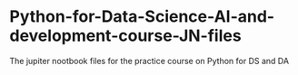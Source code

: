 # Python-for-Data-Science-AI-and-development-course-JN-files
 The jupiter nootbook files for the practice course on Python for DS and DA 
